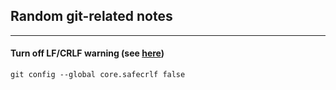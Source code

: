 ## Random git-related notes
---

#### Turn off LF/CRLF warning (see [here](https://stackoverflow.com/a/14640908))

```
git config --global core.safecrlf false
```

